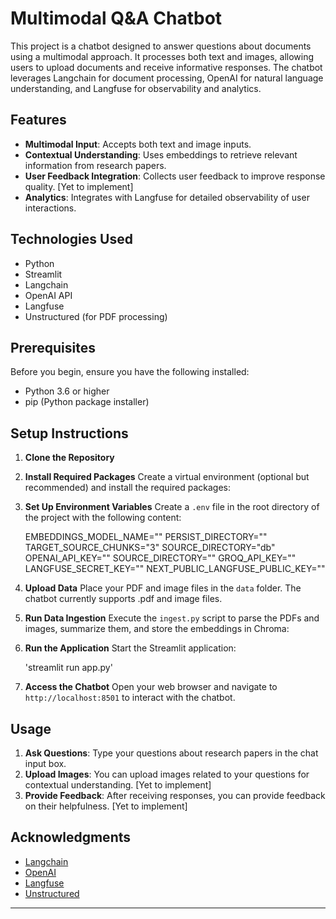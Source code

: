 # Multimodal Q&A Chatbot

This project is a chatbot designed to answer questions about documents using a multimodal approach. It processes both text and images, allowing users to upload documents and receive informative responses. The chatbot leverages Langchain for document processing, OpenAI for natural language understanding, and Langfuse for observability and analytics.

## Features

- **Multimodal Input**: Accepts both text and image inputs.
- **Contextual Understanding**: Uses embeddings to retrieve relevant information from research papers.
- **User Feedback Integration**: Collects user feedback to improve response quality. [Yet to implement]
- **Analytics**: Integrates with Langfuse for detailed observability of user interactions.

## Technologies Used

- Python
- Streamlit
- Langchain
- OpenAI API
- Langfuse
- Unstructured (for PDF processing)

## Prerequisites

Before you begin, ensure you have the following installed:

- Python 3.6 or higher
- pip (Python package installer)

## Setup Instructions

1. **Clone the Repository**


2. **Install Required Packages**
Create a virtual environment (optional but recommended) and install the required packages:


3. **Set Up Environment Variables**
Create a `.env` file in the root directory of the project with the following content:

    EMBEDDINGS_MODEL_NAME=""
    PERSIST_DIRECTORY=""
    TARGET_SOURCE_CHUNKS="3"
    SOURCE_DIRECTORY="db"
    OPENAI_API_KEY=""
    SOURCE_DIRECTORY=""
    GROQ_API_KEY=""
    LANGFUSE_SECRET_KEY=""
    NEXT_PUBLIC_LANGFUSE_PUBLIC_KEY=""

4. **Upload Data**
Place your PDF and image files in the `data` folder. The chatbot currently supports .pdf and image files.

5. **Run Data Ingestion**
Execute the `ingest.py` script to parse the PDFs and images, summarize them, and store the embeddings in Chroma:

6. **Run the Application**
Start the Streamlit application:

    'streamlit run app.py'


7. **Access the Chatbot**
Open your web browser and navigate to `http://localhost:8501` to interact with the chatbot.

## Usage

1. **Ask Questions**: Type your questions about research papers in the chat input box.
2. **Upload Images**: You can upload images related to your questions for contextual understanding. [Yet to implement]
3. **Provide Feedback**: After receiving responses, you can provide feedback on their helpfulness. [Yet to implement]


## Acknowledgments

- [Langchain](https://langchain.com/)
- [OpenAI](https://openai.com/)
- [Langfuse](https://langfuse.com/)
- [Unstructured](https://unstructured.io/)

---


